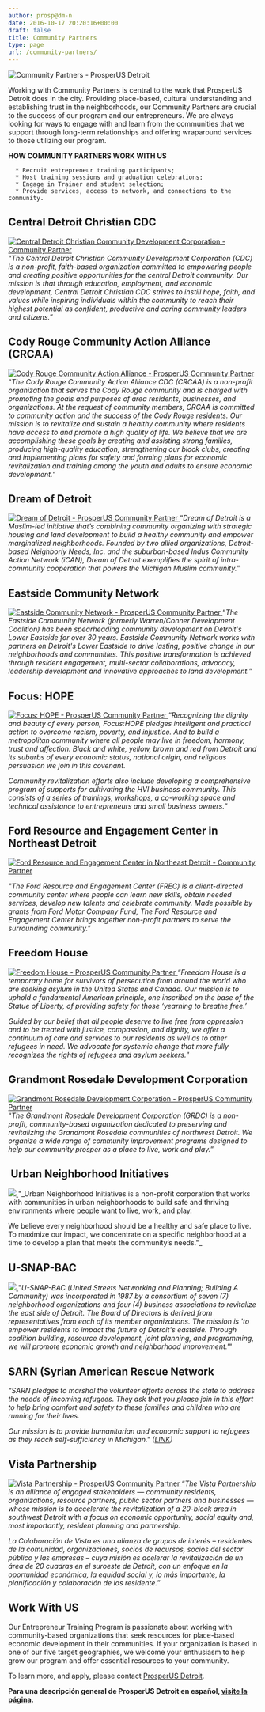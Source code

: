 ```yaml
---
author: prosp@dm-n
date: 2016-10-17 20:20:16+00:00
draft: false
title: Community Partners
type: page
url: /community-partners/
---
```


![Community Partners - ProsperUS Detroit](http://www.prosperusdetroit.org/wp-content/uploads/2016/10/Community-Partners.png)


Working with Community Partners is central to the work that ProsperUS Detroit does in the city. Providing place-based, cultural understanding and establishing trust in the neighborhoods, our Community Partners are crucial to the success of our program and our entrepreneurs. We are always looking for ways to engage with and learn from the communities that we support through long-term relationships and offering wraparound services to those utilizing our program.

**HOW COMMUNITY PARTNERS WORK WITH US**



 	  * Recruit entrepreneur training participants;
 	  * Host training sessions and graduation celebrations;
 	  * Engage in Trainer and student selection;
 	  * Provide services, access to network, and connections to the community.



## Central Detroit Christian CDC


[![Central Detroit Christian Community Development Corporation - Community Partner](http://www.prosperusdetroit.org/wp-content/uploads/2016/10/CDC.LOGO_-150x150.jpg)
](http://centraldetroitchristian.org/)“_The Central Detroit Christian Community Development Corporation (CDC) is a non-profit, faith-based organization committed to empowering people and creating positive opportunities for the central Detroit community. Our mission is that through education, employment, and economic development, Central Detroit Christian CDC strives to instill hope, faith, and values while inspiring individuals within the community to reach their highest potential as confident, productive and caring community leaders and citizens._”







## Cody Rouge Community Action Alliance (CRCAA)


[![Cody Rouge Community Action Alliance - ProsperUS Community Partner](http://www.prosperusdetroit.org/wp-content/uploads/2016/10/CRCAA.LOGO_-300x88.png)
](http://www.codyrouge.org/)“_The Cody Rouge Community Action Alliance CDC (CRCAA) is a non-profit organization that serves the Cody Rouge community and is charged with promoting the goals and purposes of area residents, businesses, and organizations. At the request of community members, CRCAA is committed to community action and the success of the Cody Rouge residents. Our mission is to revitalize and sustain a healthy community where residents have access to and promote a high quality of life. We believe that we are accomplishing these goals by creating and assisting strong families, producing high-quality education, strengthening our block clubs, creating and implementing plans for safety and forming plans for economic revitalization and training among the youth and adults to ensure economic development._”


## Dream of Detroit


[![Dream of Detroit - ProsperUS Community Partner](http://www.prosperusdetroit.org/wp-content/uploads/2016/10/DOD.LOGO_-150x150.png)
](http://dreamofdetroit.org/)“_Dream of Detroit is a Muslim-led initiative that’s combining community organizing with strategic housing and land development to build a healthy community and empower marginalized neighborhoods. Founded by two allied organizations, Detroit-based Neighborly Needs, Inc. and the suburban-based Indus Community Action Network (iCAN), Dream of Detroit exemplifies the spirit of intra-community cooperation that powers the Michigan Muslim community._”








## Eastside Community Network


[![Eastside Community Network - ProsperUS Community Partner](http://www.prosperusdetroit.org/wp-content/uploads/2016/10/ECN2.LOGO_.jpg)
](http://ecn-detroit.org/)“_The Eastside Community Network (formerly Warren/Conner Development Coalition) has been spearheading community development on Detroit's Lower Eastside for over 30 years. Eastside Community Network works with partners on Detroit's Lower Eastside to drive lasting, positive change in our neighborhoods and communities. This positive transformation is achieved through resident engagement, multi-sector collaborations, advocacy, leadership development and innovative approaches to land development._”


## Focus: HOPE


[![Focus: HOPE - ProsperUS Community Partner](http://www.prosperusdetroit.org/wp-content/uploads/2016/10/FOCUSHOPE.LOGO_.png)
](http://www.focushope.edu/)“_Recognizing the dignity and beauty of every person, Focus:HOPE pledges intelligent and practical action to overcome racism, poverty, and injustice. And to build a metropolitan community where all people may live in freedom, harmony, trust and affection. Black and white, yellow, brown and red from Detroit and its suburbs of every economic status, national origin, and religious persuasion we join in this covenant._

_Community revitalization efforts also include developing a comprehensive program of supports for cultivating the HVI business community. This consists of a series of trainings, workshops, a co-working space and technical assistance to entrepreneurs and small business owners._”


## Ford Resource and Engagement Center in Northeast Detroit


[![Ford Resource and Engagement Center in Northeast Detroit - Community Partner](http://www.prosperusdetroit.org/wp-content/uploads/2016/10/FREc.jpg)
](https://www.freccity.org/)



_"The Ford Resource and Engagement Center (FREC) is a client-directed community center where people can learn new skills, obtain needed services, develop new talents and celebrate community. Made possible by grants from Ford Motor Company Fund, The Ford Resource and Engagement Center brings together non-profit partners to serve the surrounding community."_









## Freedom House


[![Freedom House - ProsperUS Community Partner](http://www.prosperusdetroit.org/wp-content/uploads/2016/10/FREEDOMHOUSE.LOGO_-150x150.png)
](http://www.freedomhousedetroit.org/)“_Freedom House is a temporary home for survivors of persecution from around the world who are seeking asylum in the United States and Canada. Our mission is to uphold a fundamental American principle, one inscribed on the base of the Statue of Liberty, of providing safety for those ‘yearning to breathe free.’_

_Guided by our belief that all people deserve to live free from oppression and to be treated with justice, compassion, and dignity, we offer a continuum of care and services to our residents as well as to other refugees in need. We advocate for systemic change that more fully recognizes the rights of refugees and asylum seekers._”




## Grandmont Rosedale Development Corporation


[![Grandmont Rosedale Development Corporation - ProsperUS Community Partner](http://www.prosperusdetroit.org/wp-content/uploads/2016/10/GRDC.LOGO_.png)
](http://www.grandmontrosedale.com/)“_The Grandmont Rosedale Development Corporation (GRDC) is a non-profit, community-based organization dedicated to preserving and revitalizing the Grandmont Rosedale communities of northwest Detroit. We organize a wide range of community improvement programs designed to help our community prosper as a place to live, work and play._”




##  Urban Neighborhood Initiatives


[![](http://www.prosperusdetroit.org/wp-content/uploads/2016/10/UNI.LOGO_.jpg)
](http://unidetroit.org/)"_Urban Neighborhood Initiatives is a non-profit corporation that works with communities in urban neighborhoods to build safe and thriving environments where people want to live, work, and play.

We believe every neighborhood should be a healthy and safe place to live. To maximize our impact, we concentrate on a specific neighborhood at a time to develop a plan that meets the community’s needs."_







## U-SNAP-BAC


[![](http://www.prosperusdetroit.org/wp-content/uploads/2016/10/USNAP.LOGO_.png)
](http://www.usnapbac.org/)"_U-SNAP-BAC (United Streets Networking and Planning; Building A Community) was incorporated in 1987 by a consortium of seven (7) neighborhood organizations and four (4) business associations to revitalize the east side of Detroit. The Board of Directors is derived from representatives from each of its member organizations. The mission is 'to empower residents to impact the future of Detroit's eastside. Through coalition building, resource development, joint planning, and programming, we will promote economic growth and neighborhood improvement.'_"





## SARN (Syrian American Rescue Network


_"SARN pledges to marshal the volunteer efforts across the state to address the needs of incoming refugees. They ask that you please join in this effort to help bring comfort and safety to these families and children who are running for their lives._

_Our mission is to provide humanitarian and economic support to refugees as they reach self-sufficiency in Michigan." ([LINK](http://msrc.nationbuilder.com/))_


## Vista Partnership


[![Vista Partnership - ProsperUS Community Partner](http://www.prosperusdetroit.org/wp-content/uploads/2016/10/VISTA.LOGO_-300x110.png)
](http://www.vistapartnership.org/)“_The Vista Partnership is an alliance of engaged stakeholders — community residents, organizations, resource partners, public sector partners and businesses — whose mission is to accelerate the revitalization of a 20-block area in southwest Detroit with a focus on economic opportunity, social equity and, most importantly, resident planning and partnership._

_La Colaboración de Vista es una alianza de grupos de interés – residentes de la comunidad, organizaciones, socios de recursos, socios del sector público y las empresas – cuya misión es acelerar la revitalización de un área de 20 cuadras en el suroeste de Detroit, con un enfoque en la oportunidad económica, la equidad social y, lo más importante, la planificación y colaboración de los residente._”


## Work With US


Our Entrepreneur Training Program is passionate about working with community-based organizations that seek resources for place-based economic development in their communities. If your organization is based in one of our five target geographies, we welcome your enthusiasm to help grow our program and offer essential resources to your community.

To learn more, and apply, please contact [ProsperUS Detroit](http://www.prosperusdetroit.org/contact-us/).

**Para una descripción general de ProsperUS Detroit en español, [visite la página](http://www.prosperusdetroit.org/informacion-en-espanol/).**

